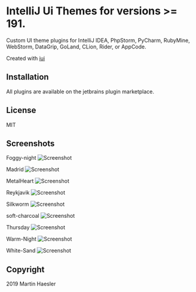 # IntelliJ Ui Themes for versions >= 191.

Custom UI theme plugins for IntelliJ IDEA, PhpStorm, PyCharm, RubyMine, WebStorm, DataGrip, GoLand, CLion, Rider, or AppCode.

Created with [iui](https://github.com/mswift42/iui)


## Installation

All plugins are available on the jetbrains plugin marketplace.

## License

MIT

## Screenshots

Foggy-night
![Screenshot](screenshots/foggy-night-rs.png)

Madrid
![Screenshot](screenshots/madrid.png)

MetalHeart
![Screenshot](screenshots/metalheart-new.png)

Reykjavik
![Screenshot](screenshots/reykjavik-rs.png)

Silkworm
![Screenshot](screenshots/silkworm.png)

soft-charcoal
![Screenshot](screenshots/soft-charcoal.png)

Thursday
![Screenshot](screenshots/thursday-rs.png)

Warm-Night
![Screenshot](screenshots/warm-night.png)

White-Sand
![Screenshot](screenshots/white-sand.png)


## Copyright

2019 Martin Haesler
